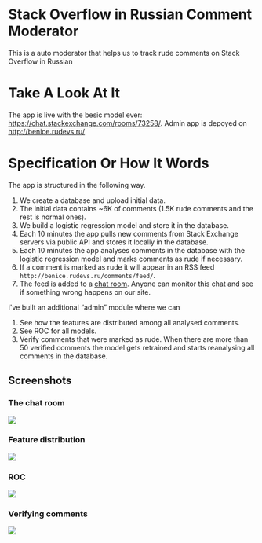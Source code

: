 # Stack Overflow in Russian Comment Moderator

This is a auto moderator that helps us to track rude comments on Stack Overflow in Russian

# Take A Look At It

The app is live with the besic model ever: https://chat.stackexchange.com/rooms/73258/. Admin app is depoyed on http://benice.rudevs.ru/

# Specification Or How It Words

The app is structured in the following way.

1. We create a database and upload initial data.
2. The initial data contains ~6K of comments (1.5K rude comments and the rest is normal ones).
3. We build a logistic regression model and store it in the database.
5. Each 10 minutes the app pulls new comments from Stack Exchange servers via public API and stores it locally in the database.
7. Each 10 minutes the app analyses comments in the database with the logistic regression model and marks comments as rude if necessary.
8. If a comment is marked as rude it will appear in an RSS feed `http://benice.rudevs.ru/comments/feed/`. 
9. The feed is added to a [chat room](https://chat.stackexchange.com/rooms/73258/). Anyone can monitor this chat and see if something wrong happens on our site.

I've built an additional “admin” module where we can 

1. See how the features are distributed among all analysed comments.
2. See ROC for all models.
3. Verify comments that were marked as rude. When there are more than 50 verified comments the model gets retrained and starts reanalysing all comments in the database.

## Screenshots

### The chat room

![](https://i.stack.imgur.com/LT4ig.jpg)

### Feature distribution

![](https://i.stack.imgur.com/1ywqW.png)

### ROC

![](https://i.stack.imgur.com/dbPAB.png)

### Verifying comments

![](https://i.stack.imgur.com/UN5Ew.png)
